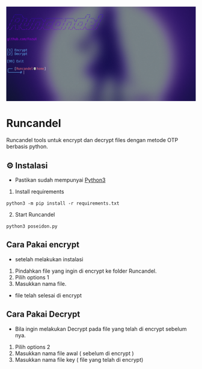 ![thumbnail](./thumbnail.png)

# Runcandel
Runcandel tools untuk encrypt dan decrypt files dengan metode OTP berbasis python.

## ⚙️ Instalasi

- Pastikan sudah mempunyai [Python3](https://www.python.org/downloads/)
1. Install requirements
```
python3 -m pip install -r requirements.txt
```
2. Start Runcandel
```
python3 poseidon.py
```

## Cara Pakai encrypt
- setelah melakukan instalasi
1. Pindahkan file yang ingin di encrypt ke folder Runcandel.
2. Pilih options 1
3. Masukkan nama file.
- file telah selesai di encrypt

## Cara Pakai Decrypt
- Bila ingin melakukan Decrypt pada file yang telah di encrypt sebelum nya.
1. Pilih options 2
3. Masukkan nama file awal ( sebelum di encrypt )
3. Masukkan nama file key ( file yang telah di encrypt)
